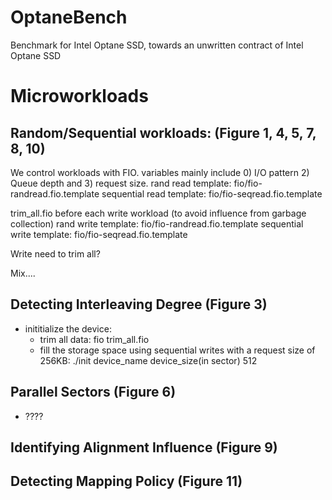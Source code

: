 # OptaneBench
Benchmark for Intel Optane SSD, towards an unwritten contract of Intel Optane SSD


# Microworkloads

## Random/Sequential workloads: (Figure 1, 4, 5, 7, 8, 10)
We control workloads with FIO. variables mainly include 0) I/O pattern 2) Queue depth and 3) request size.
rand read template: fio/fio-randread.fio.template
sequential read template: fio/fio-seqread.fio.template


trim\_all.fio before each write workload (to avoid influence from garbage collection)
rand write template: fio/fio-randread.fio.template
sequential write template: fio/fio-seqread.fio.template


Write need to trim all?

Mix....

## Detecting Interleaving Degree (Figure 3)
* inititialize the device:
    * trim all data: fio trim\_all.fio
    * fill the storage space using sequential writes with a request size of 256KB: ./init device\_name device\_size(in sector) 512
  
## Parallel Sectors (Figure 6)
* ???? 

## Identifying Alignment Influence (Figure 9)

## Detecting Mapping Policy (Figure 11)

